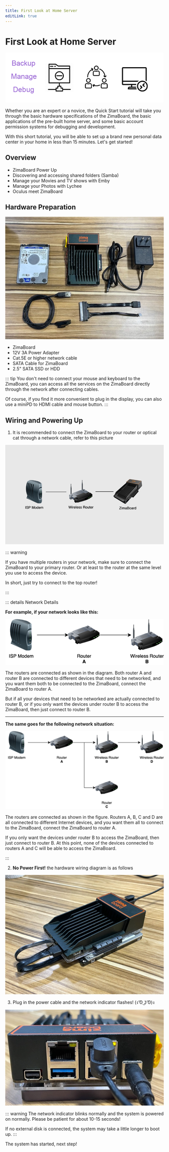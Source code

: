 ```yaml
---
title: First Look at Home Server
editLink: true
---
```


# First Look at Home Server

![zimaboard-get-started](./images/hero-image-get-started.png)


Whether you are an expert or a novice, the Quick Start tutorial will take you through the basic hardware specifications of the ZimaBoard, the basic applications of the pre-built home server, and some basic account permission systems for debugging and development.

With this short tutorial, you will be able to set up a brand new personal data center in your home in less than 15 minutes. Let's get started!

## Overview

- ZimaBoard Power Up
- Discovering and accessing shared folders (Samba)
- Manage your Movies and TV shows with Emby
- Manage your Photos with Lychee
- Oculus meet ZimaBoard

## Hardware Preparation

![ZimaBoard Power On Hardware List](./images/get-started-hardware-list.jpg)

- ZimaBoard 
- 12V 3A Power Adapter
- Cat.5E or higher network cable
- SATA Cable for ZimaBoard
- 2.5" SATA SSD or HDD

::: tip
You don't need to connect your mouse and keyboard to the ZimaBoard, you can access all the services on the ZimaBoard directly through the network after connecting cables.

Of course, if you find it more convenient to plug in the display, you can also use a miniPD to HDMI cable and mouse button.
:::

## Wiring and Powering Up

1. It is recommended to connect the ZimaBoard to your router or optical cat through a network cable, refer to this picture

![ethernet connection guide](./images/eth-connection.jpeg)

::: warning

If you have multiple routers in your network, make sure to connect the ZimaBoard to your primary router. Or at least to the router at the same level you use to access the device.

In short, just try to connect to the top router!

:::

::: details Network Details

**For example, if your network looks like this:**

![Network Case 1](./images/network-case-1.png)

The routers are connected as shown in the diagram. Both router A and router B are connected to different devices that need to be networked, and you want them both to be connected to the ZimaBoard, connect the ZimaBoard to router A.

But if all your devices that need to be networked are actually connected to router B, or if you only want the devices under router B to access the ZimaBoard, then just connect to router B.

---

**The same goes for the following network situation:**

![Network Case 2](./images/network-case-2.png)

The routers are connected as shown in the figure. Routers A, B, C and D are all connected to different Internet devices, and you want them all to connect to the ZimaBoard, connect the ZimaBoard to router A.

If you only want the devices under router B to access the ZimaBoard, then just connect to router B. At this point, none of the devices connected to routers A and C will be able to access the ZimaBoard.

:::

2.  **No Power First!** the hardware wiring diagram is as follows

![SATA and Ethernet Connection](./images/get-started-eth-connection.jpg)

3. Plug in the power cable and the network indicator flashes! (ง ͡ʘ ͜ʖ ͡ʘ)ง

![Power On](./images/get-started-power-on.jpg)

::: warning
The network indicator blinks normally and the system is powered on normally.
Please be patient for about 10-15 seconds! 

If no external disk is connected, the system may take a little longer to boot up.
:::

The system has started, next step!
